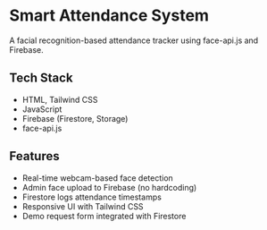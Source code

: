 # Smart Attendance System

A facial recognition-based attendance tracker using face-api.js and Firebase.

## Tech Stack
- HTML, Tailwind CSS
- JavaScript
- Firebase (Firestore, Storage)
- face-api.js

##  Features
- Real-time webcam-based face detection
- Admin face upload to Firebase (no hardcoding)
- Firestore logs attendance timestamps
- Responsive UI with Tailwind CSS
- Demo request form integrated with Firestore

